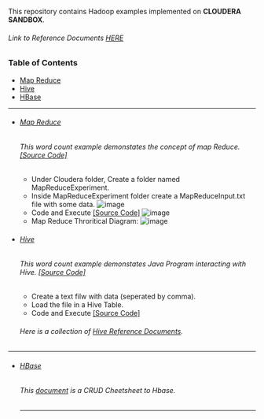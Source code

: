 This repository contains Hadoop examples implemented on **CLOUDERA SANDBOX**. </br>
###### Link to Reference Documents [HERE](https://github.com/rahulvaish/ReferenceDocuments/tree/master/UnderstandingApacheHadoop)

### Table of Contents
- <a href='#map-reduce'>Map Reduce</a> 
- <a href='#hive'>Hive</a>  
- <a href='#hbase'>HBase</a>

<hr>

- ###### [Map Reduce](https://github.com/rahulvaish/Apache-Hadoop/tree/MapReduce)
   ###### This word count example demonstates the concept of map Reduce. [[Source Code]](https://github.com/rahulvaish/Apache-Hadoop/tree/MapReduce) 
  * Under Cloudera folder, Create a folder named MapReduceExperiment. 
  * Inside MapReduceExperiment folder create a MapReduceInput.txt file with some data.
  ![image](https://user-images.githubusercontent.com/689226/54812800-07c8ca80-4cb2-11e9-8fa3-bcaaae651d71.png)
  * Code and Execute [[Source Code]](https://github.com/rahulvaish/Apache-Hadoop/tree/MapReduce) 
  ![image](https://user-images.githubusercontent.com/689226/54812848-20d17b80-4cb2-11e9-85e0-40f87a5d137b.png)
  * Map Reduce Throritical Diagram: 
  ![image](https://user-images.githubusercontent.com/689226/56091205-40cb1800-5ec9-11e9-9956-9456aa8e1adb.png)



- ###### [Hive](https://github.com/rahulvaish/Apache-Hadoop/tree/Hive)
   ###### This word count example demonstates Java Program interacting with Hive. [[Source Code]](https://github.com/rahulvaish/Apache-Hadoop/tree/Hive) 
  * Create a text filw with data (seperated by comma).
  * Load the file in a Hive Table.
  * Code and Execute [[Source Code]](https://github.com/rahulvaish/Apache-Hadoop/tree/Hive) 
  
  ###### Here is a collection of [Hive Reference Documents](https://github.com/rahulvaish/ReferenceDocuments/tree/master/UnderstandingApacheHadoop/Hive).

<hr>

- ###### [HBase](https://github.com/rahulvaish/ReferenceDocuments/tree/master/UnderstandingApacheHadoop/HBase)
   ###### This [document](https://github.com/rahulvaish/ReferenceDocuments/tree/master/UnderstandingApacheHadoop/HBase) is a CRUD Cheetsheet to Hbase.  
   
  <hr>
